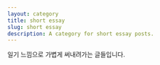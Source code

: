 ```yaml
---
layout: category
title: short essay
slug: short essay
description: A category for short essay posts.
---
```

일기 느낌으로 가볍게 써내려가는 글들입니다.